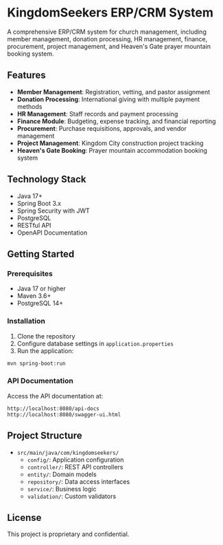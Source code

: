 # KingdomSeekers ERP/CRM System

A comprehensive ERP/CRM system for church management, including member management, donation processing, HR management, finance, procurement, project management, and Heaven's Gate prayer mountain booking system.

## Features

- **Member Management**: Registration, vetting, and pastor assignment
- **Donation Processing**: International giving with multiple payment methods
- **HR Management**: Staff records and payment processing
- **Finance Module**: Budgeting, expense tracking, and financial reporting
- **Procurement**: Purchase requisitions, approvals, and vendor management
- **Project Management**: Kingdom City construction project tracking
- **Heaven's Gate Booking**: Prayer mountain accommodation booking system

## Technology Stack

- Java 17+
- Spring Boot 3.x
- Spring Security with JWT
- PostgreSQL
- RESTful API
- OpenAPI Documentation

## Getting Started

### Prerequisites

- Java 17 or higher
- Maven 3.6+
- PostgreSQL 14+

### Installation

1. Clone the repository
2. Configure database settings in `application.properties`
3. Run the application:

```bash
mvn spring-boot:run
```

### API Documentation

Access the API documentation at:
```
http://localhost:8080/api-docs
http://localhost:8080/swagger-ui.html
```

## Project Structure

- `src/main/java/com/kingdomseekers/`
  - `config/`: Application configuration
  - `controller/`: REST API controllers
  - `entity/`: Domain models
  - `repository/`: Data access interfaces
  - `service/`: Business logic
  - `validation/`: Custom validators

## License

This project is proprietary and confidential.